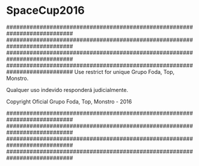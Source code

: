 # SpaceCup2016
############################################################################
############################################################################
############################################################################
############################################################################
Use restrict for unique Grupo Foda, Top, Monstro.

Qualquer uso indevido responderá judicialmente.

Copyright Oficial Grupo Foda, Top, Monstro - 2016

############################################################################
############################################################################
############################################################################
############################################################################
